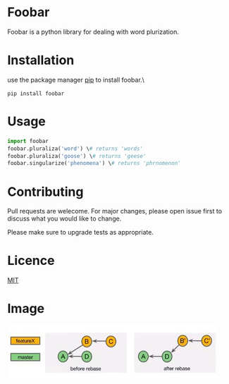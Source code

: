 # Foobar

Foobar is a python library for dealing with word plurization. 

# Installation 
use the package manager [pip](https://www.datacamp.com/community/tutorials/python-install-pip?utm_source=adwords_ppc&utm_campaignid=1455363063&utm_adgroupid=65083631748&utm_device=c&utm_keyword=&utm_matchtype=b&utm_network=g&utm_adpostion=&utm_creative=278443377095&utm_targetid=dsa-429603003980&utm_loc_interest_ms=&utm_loc_physical_ms=1005391&gclid=CjwKCAiA_Kz-BRAJEiwAhJNY73UtzLSpgOcdimUVuI_3khnM--aEtlKw2IXOLNkBSNLxhN1Q4d2A6BoCMrYQAvD_BwE) to install foobar.\

```
pip install foobar
```

# Usage
```python
import foobar
foobar.pluraliza('word') \# returns 'words'
foobar.pluraliza('goose') \# returns 'geese'
foobar.singularize('phenomena') \# returns 'phrnomenon'
```
# Contributing 
Pull requests are welecome. For major changes, please open issue first to discuss what you
would like to change.

Please make sure to upgrade tests as appropriate.

# Licence
[MIT](https://programs.edx.org/partner-mit?g_acctid=926-195-8061&g_campaign=gs-free-nonbrand-partner-mit&g_campaignid=896085724&g_adgroupid=44648143357&g_adid=263002145180&g_keyword=courses%20in%20mit%20usa&g_keywordid=kwd-301205704055&g_network=g&utm_source=adwords&gclid=CjwKCAiA_Kz-BRAJEiwAhJNY7xVPrHX71_PGKSpQo_n3Uw9ILjd7WhILYCCrKn62e7Mp7U01nqWoehoCCngQAvD_BwE)

# Image

![rebase](https://github.com/AhmedAdel-Elfeky/lab2_remote_repo/blob/main/imgs/pic.jpg)
